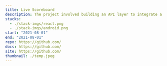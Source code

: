 ```yaml
---
title: Live Scoreboard
description: The project involved building an API layer to integrate a Reactjs frontend with a Python simulator and MongoDB for Covid-19 spread analysis on university campuses, deploying it on AWS EC2 with Apache Web Server and coordinating tests with the frontend and model-development teams.
stacks:
  - ./stack-imgs/react.png
  - ./stack-imgs/android.png
start: "2021-08-01"
end: "2021-08-01"
repo: https://github.com/
docs: https://github.com/
site: https://github.com/
thumbnail: ./temp.jpeg
---
```

